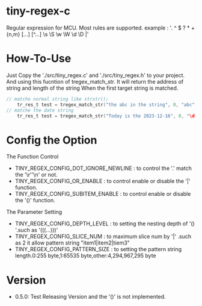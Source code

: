 # tiny-regex-c
 Regular expression for MCU. Most rules are supported.
    example : '. ^ $ ? * + {n,m} [...] [^...] \s \S \w \W \d \D |'

# How-To-Use

Just Copy the './src/tiny_regex.c' and './src/tiny_regex.h' to your project.
And using this fucntion of tregex_match_str.
It will return the address of string and length of the string When the first target string is matched.

```c
// matche normal string like strstr();
    tr_res_t test = tregex_match_str("the abc in the string", 0, "abc", 0);
// matche the date string
    tr_res_t test = tregex_match_str("Today is the 2023-12-16", 0, "\d{4}-\d{1,2}-\d{1,2}", 0);

```

# Config the Option

The Function Control
  - TINY_REGEX_CONFIG_DOT_IGNORE_NEWLINE : to control the '.' match the '\r''\n' or not.
  - TINY_REGEX_CONFIG_OR_ENABLE          : to control enable or disable the '|' function.
  - TINY_REGEX_CONFIG_SUBITEM_ENABLE     : to control enable or disable the '()' function.

The Parameter Setting
  - TINY_REGEX_CONFIG_DEPTH_LEVEL        : to setting the nesting depth of '() '.such as '(((...)))'
  - TINY_REGEX_CONFIG_SLICE_NUM          : to maximum slice num by '|' .such as 2 it allow pattern string "item1|item2|tiem3"
  - TINY_REGEX_CONFIG_PATTERN_SIZE       : to setting the pattern string length.0:255 byte,1:65535 byte,other:4,294,967,295 byte

# Version

  - 0.5.0: Test Releasing Version and the '()' is not implemented.